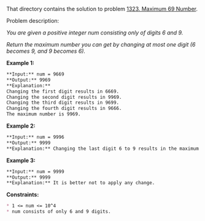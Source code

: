 That directory contains the solution to
problem [1323. Maximum 69 Number](https://leetcode.com/problems/maximum-69-number/).

Problem description:

*You are given a positive integer num consisting only of digits 6 and 9.*

*Return the maximum number you can get by changing at most one digit (6 becomes 9, and 9 becomes 6).*

**Example 1:**

```markdown
**Input:** num = 9669
**Output:** 9969
**Explanation:** 
Changing the first digit results in 6669.
Changing the second digit results in 9969.
Changing the third digit results in 9699.
Changing the fourth digit results in 9666.
The maximum number is 9969.
```

**Example 2:**

```markdown
**Input:** num = 9996
**Output:** 9999
**Explanation:** Changing the last digit 6 to 9 results in the maximum number.
```

**Example 3:**

```markdown
**Input:** num = 9999
**Output:** 9999
**Explanation:** It is better not to apply any change.
```

**Constraints:**
```markdown
* 1 <= num <= 10^4
* num consists of only 6 and 9 digits.
```